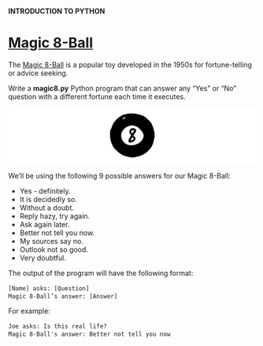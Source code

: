 #### INTRODUCTION TO PYTHON
# [Magic 8-Ball](https://www.codecademy.com/paths/build-python-web-apps-flask/tracks/flask-introduction-to-python/modules/learn-python3-control-flow/projects/python-magic-8-ball)

The [Magic 8-Ball](https://en.wikipedia.org/wiki/Magic_8-Ball)
is a popular toy developed in the 1950s for fortune-telling or advice seeking.

Write a **magic8.py** Python program that can answer any “Yes” or “No” question with a different fortune each time it executes.

![Magic 8-Ball, should I do this project?](images/magic8ball.webp)

We’ll be using the following 9 possible answers for our Magic 8-Ball:
* Yes - definitely.
* It is decidedly so.
* Without a doubt.
* Reply hazy, try again.
* Ask again later.
* Better not tell you now.
* My sources say no.
* Outlook not so good.
* Very doubtful.

The output of the program will have the following format:
```
[Name] asks: [Question]
Magic 8-Ball’s answer: [Answer]
```
For example:
```
Joe asks: Is this real life?
Magic 8-Ball's answer: Better not tell you now
```
